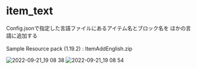 # item_text
Config.jsonで指定した言語ファイルにあるアイテム名とブロック名を ほかの言語に追加する
<br>
<br>
Sample Resource pack (1.19.2) : ItemAddEnglish.zip

![2022-09-21_19 08 38](https://user-images.githubusercontent.com/77374813/191485778-321bbc23-118a-4a9b-b08a-66a8877da22e.png)
![2022-09-21_19 08 54](https://user-images.githubusercontent.com/77374813/191485793-bcfd75ef-e38c-41c3-9e61-70b279010536.png)
